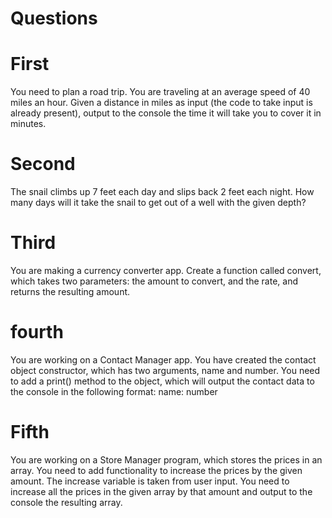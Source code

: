 # Questions

# First 
You need to plan a road trip. You are traveling at an average speed of 40 miles an hour. 
Given a distance in miles as input (the code to take input is already present), output to the console the time it will take you to cover it in minutes.

# Second 
The snail climbs up 7 feet each day and slips back 2 feet each night. 
How many days will it take the snail to get out of a well with the given depth?

# Third
You are making a currency converter app. 
Create a function called convert, which takes two parameters: the amount to convert, and the rate, and returns the resulting amount.

# fourth
You are working on a Contact Manager app.
You have created the contact object constructor, which has two arguments, name and number.
You need to add a print() method to the object, which will output the contact data to the console in the following format: name: number

# Fifth 
You are working on a Store Manager program, which stores the prices in an array.
You need to add functionality to increase the prices by the given amount.
The increase variable is taken from user input. You need to increase all the prices in the given array by that amount and output to the console the resulting array.

